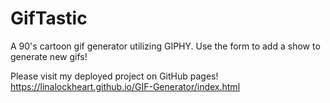 # GifTastic

A 90's cartoon gif generator utilizing GIPHY.
Use the form to add a show to generate new gifs!

Please visit my deployed project on GitHub pages!
https://linalockheart.github.io/GIF-Generator/index.html
